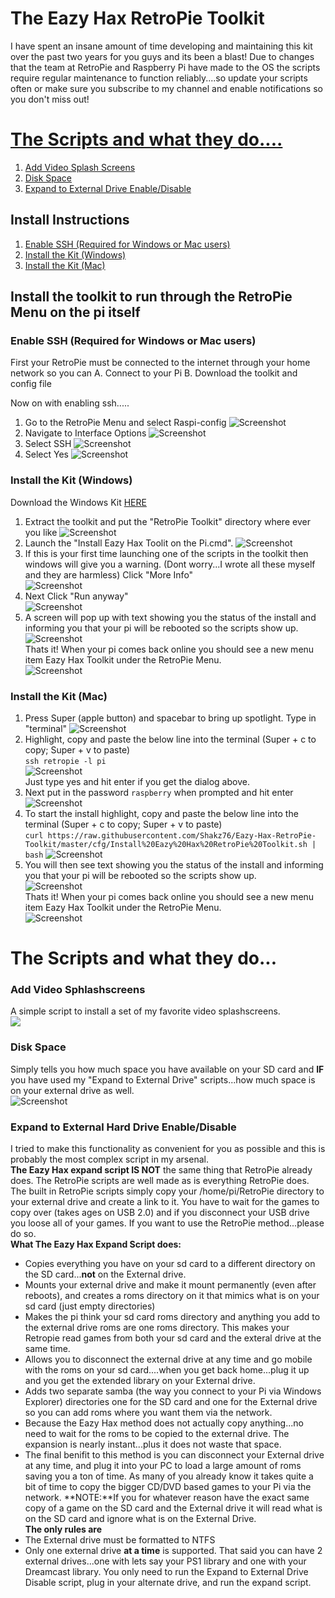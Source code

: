 # The Eazy Hax RetroPie Toolkit
I have spent an insane amount of time developing and maintaining this kit over the past two years for you guys and its been a blast! Due to changes that the team at RetroPie and Raspberry Pi have made to the OS the scripts require regular maintenance to function reliably....so update your scripts often or make sure you subscribe to my channel and enable notifications so you don't miss out! 

[The Scripts and what they do....](https://github.com/Shakz76/Eazy-Hax-RetroPie-Toolkit/blob/master/README.md#the-scripts-and-what-they-do-1)
================================
1. [Add Video Splash Screens](#add-video-sphlashscreens)  
1. [Disk Space](#disk-space)  
1. [Expand to External Drive Enable/Disable](#expand-to-external-hard-drive-enabledisable)  

## Install Instructions
1. [Enable SSH (Required for Windows or Mac users)](#enable-ssh-required-for-windows-or-mac-users)
2. [Install the Kit (Windows)](#install-the-kit-windows)
3. [Install the Kit (Mac)](#install-the-kit-mac)


## Install the toolkit to run through the RetroPie Menu on the pi itself
### Enable SSH (Required for Windows or Mac users)

First your RetroPie must be connected to the internet through your home network so you can
A. Connect to your Pi 
B. Download the toolkit and config file

Now on with enabling ssh.....

1. Go to the RetroPie Menu and select Raspi-config
![Screenshot](/images/ssh1.JPG)
2. Navigate to Interface Options
![Screenshot](/images/ssh2.JPG)
3. Select SSH
![Screenshot](/images/ssh3.JPG)
4. Select Yes
![Screenshot](/images/ssh4.PNG)

### Install the Kit (Windows)

Download the Windows Kit [HERE](http://eazyhax.com/pitime/retropie_toolkit_v2/RetroPie%20Toolkit.zip)
1. Extract the toolkit and put the "RetroPie Toolkit" directory where ever you like
![Screenshot](/images/windows1.PNG)
1. Launch the "Install Eazy Hax Toolit on the Pi.cmd".
![Screenshot](/images/windows2.PNG)
1. If this is your first time launching one of the scripts in the toolkit then windows will give you a warning. (Dont worry...I wrote all these myself and they are harmless) Click "More Info"  
![Screenshot](/images/windows3.PNG)
1. Next Click "Run anyway"  
![Screenshot](/images/windows4.PNG)
1. A screen will pop up with text showing you the status of the install and informing you that your pi will be rebooted so the scripts show up.   
![Screenshot](/images/windows5.PNG)  
Thats it! When your pi comes back online you should see a new menu item Eazy Hax Toolkit under the RetroPie Menu.  
![Screenshot](/images/eazyhaxtoolkit.png)  
  
  
### Install the Kit (Mac)
1. Press Super (apple button) and spacebar to bring up spotlight. Type in "terminal"
![Screenshot](/images/mac1.png)  
1. Highlight, copy and paste the below line into the terminal (Super + c to copy; Super + v to paste)  
```ssh retropie -l pi```  
![Screenshot](/images/mac2.png)  
Just type yes and hit enter if you get the dialog above.  
1. Next put in the password `raspberry` when prompted and hit enter
![Screenshot](/images/mac3.png)  
1. To start the install highlight, copy and paste the below line into the terminal (Super + c to copy; Super + v to paste)  
```curl https://raw.githubusercontent.com/Shakz76/Eazy-Hax-RetroPie-Toolkit/master/cfg/Install%20Eazy%20Hax%20RetroPie%20Toolkit.sh | bash```
![Screenshot](/images/mac4.png)  
1. You will then see text showing you the status of the install and informing you that your pi will be rebooted so the scripts show up.  
![Screenshot](/images/mac5.png)    
Thats it! When your pi comes back online you should see a new menu item Eazy Hax Toolkit under the RetroPie Menu.  
![Screenshot](/images/eazyhaxtoolkit.png)  

# The Scripts and what they do...
### Add Video Sphlashscreens
A simple script to install a set of my favorite video splashscreens.  
[![](http://img.youtube.com/vi/4uWfP_HJuLY/0.jpg)](https://www.youtube.com/watch?v=4uWfP_HJuLY)  
### Disk Space
Simply tells you how much space you have available on your SD card and **IF** you have used my "Expand to External Drive" scripts...how much space is on your external drive as well.  
![Screenshot](/images/diskspace.png)  
### Expand to External Hard Drive Enable/Disable
I tried to make this functionality as convenient for you as possible and this is probably the most complex script in my arsenal.  
**The Eazy Hax expand script IS NOT** the same thing that RetroPie already does. The RetroPie scripts are well made as is everything RetroPie does. The built in RetroPie scripts simply copy your /home/pi/RetroPie directory to your external drive and create a link to it. You have to wait for the games to copy over (takes ages on USB 2.0) and if you disconnect your USB drive you loose all of your games. If you want to use the RetroPie method...please do so.  
**What The Eazy Hax Expand Script does:**
* Copies everything you have on your sd card to a different directory on the SD card...**not** on the External drive.
* Mounts your external drive and make it mount permanently (even after reboots), and creates a roms directory on it that mimics what is on your sd card (just empty directories)
* Makes the pi think your sd card roms directory and anything you add to the external drive roms are one roms directory. This makes your Retropie read games from both your sd card and the exteral drive at the same time.
* Allows you to disconnect the external drive at any time and go mobile with the roms on your sd card....when you get back home...plug it up and you get the extended library on your External drive.
* Adds two separate samba (the way you connect to your Pi via Windows Explorer) directories one for the SD card and one for the External drive so you can add roms where you want them  via the network.
* Because the Eazy Hax method does not actually copy anything...no need to wait for the roms to be copied to the external drive. The expansion is nearly instant...plus it does not waste that space.
* The final benifit to this method is you can disconnect your External drive at any time, and plug it into your PC to load a large amount of roms saving you a ton of time. As many of you already know it takes quite a bit of time to copy the bigger CD/DVD based games to your Pi via the network. 
**NOTE:**If you for whatever reason have the exact same copy of a game on the SD card and the External drive it will read what is on the SD card and ignore what is on the External Drive.  
**The only rules are**
* The External drive must be formatted to NTFS
* Only one external drive **at a time** is supported. That said you can have 2 external drives...one with lets say your PS1 library and one with your Dreamcast library. You only need to run the Expand to External Drive Disable script, plug in your alternate drive, and run the expand script.
